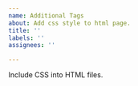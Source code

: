 ```yaml
---
name: Additional Tags
about: Add css style to html page.
title: ''
labels: ''
assignees: ''

---
```


Include CSS into HTML files.
